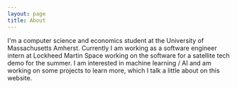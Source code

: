 ```yaml
---
layout: page
title: About
---
```


I'm a computer science and economics student at the University of Massachusetts Amherst. Currently I am working as a software engineer intern at Lockheed Martin Space working on the software for a satellite tech demo for the summer. I am interested in machine learning / AI and am working on some projects to learn more, which I talk a little about on this website.